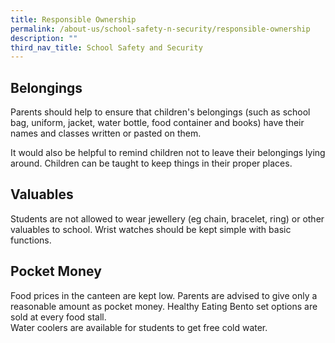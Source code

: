 ```yaml
---
title: Responsible Ownership
permalink: /about-us/school-safety-n-security/responsible-ownership
description: ""
third_nav_title: School Safety and Security
---
```


Belongings
----------

Parents should help to ensure that children's belongings (such as school bag, uniform, jacket, water bottle, food container and books) have their names and classes written or pasted on them.  
  
It would also be helpful to remind children not to leave their belongings lying around. Children can be taught to keep things in their proper places.  
  

Valuables
---------

Students are not allowed to wear jewellery (eg chain, bracelet, ring) or other valuables to school. Wrist watches should be kept simple with basic functions.  
  

Pocket Money
------------

Food prices in the canteen are kept low. Parents are advised to give only a reasonable amount as pocket money. Healthy Eating Bento set options are sold at every food stall.  
Water coolers are available for students to get free cold water.